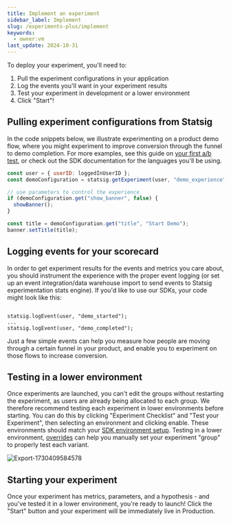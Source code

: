 ```yaml
---
title: Implement an experiment
sidebar_label: Implement
slug: /experiments-plus/implement
keywords:
  - owner:vm
last_update: 2024-10-31
---
```


To deploy your experiment, you'll need to:
1. Pull the experiment configurations in your application
2. Log the events you'll want in your experiment results
3. Test your experiment in development or a lower environment
4. Click "Start"!

## Pulling experiment configurations from Statsig

In the code snippets below, we illustrate experimenting on a product demo flow, where you might experiment to improve conversion through the funnel to demo completion. For more examples, see this guide on [your first a/b test](/guides/abn-tests), or check out the SDK documentation for the languages you'll be using.

```js
const user = { userID: loggedInUserID };
const demoConfiguration = statsig.getExperiment(user, "demo_experience");

// use parameters to control the experience
if (demoConfiguration.get("show_banner", false) {
  showBanner();
}

const title = demoConfiguration.get("title", "Start Demo");
banner.setTitle(title);
```

## Logging events for your scorecard
In order to get experiment results for the events and metrics you care about, you should instrument the experience with the proper event logging (or set up an event integration/data warehouse import to send events to Statsig experimentation stats engine). If you'd like to use our SDKs, your code might look like this:

```

statsig.logEvent(user, "demo_started");
...
statsig.logEvent(user, "demo_completed");
```

Just a few simple events can help you measure how people are moving through a certain funnel in your product, and enable you to experiment on those flows to increase conversion.


## Testing in a lower environment
Once experiments are launched, you can't edit the groups without restarting the experiment, as users are already being allocated to each group. We therefore recommend testing each experiment in lower environments before starting. You can do this by clicking "Experiment Checklist" and "Test your Experiment", then selecting an environment and clicking enable. These environments should match your [SDK environment setup](/guides/using-environments/#configuring-environments). Testing in a lower environment, [overrides](/experiments-plus/overrides) can help you manually set your experiment "group" to properly test each variant.

![Export-1730409584578](https://github.com/user-attachments/assets/1cd30747-68fc-43f6-8dcf-0c0a7977dc52)

## Starting your experiment
Once your experiment has metrics, parameters, and a hypothesis - and you've tested it in a lower environment, you're ready to launch! Click the "Start" button and your experiment will be immediately live in Production. 
